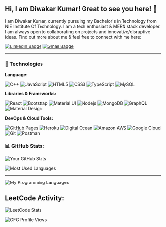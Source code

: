 ## Hi, I am Diwakar Kumar! Great to see you here! 👋

I am Diwakar Kumar, currently pursuing my Bachelor's in Technology from NIE Institute Of Technology. I am a tech enthusiast & MERN stack developer. I am always open to collaborating on projects and innovative/disruptive ideas. Find out more about me & feel free to connect with me here:

[![Linkedin Badge](https://img.shields.io/badge/-diwakar-blue?style=flat-square&logo=Linkedin&logoColor=white&link=https://www.linkedin.com/in/diwakar)](https://www.linkedin.com/in/diwakar-kumar25/)
[![Gmail Badge](https://img.shields.io/badge/-diwakar2506agrawal@gmail.com-c14438?style=flat-square&logo=Gmail&logoColor=white&link=mailto:diwakar2506agrawal@gmail.com.com)](mailto:diwakar2506agrawal@gmail.com)

---

### 🚀 Technologies

**Language:**

![C++](https://img.shields.io/badge/-C++-00599C?style=flat-square&logo=c)
![JavaScript](https://img.shields.io/badge/-JavaScript-EDD222?style=flat-square&logo=javascript&logoColor=white)
![HTML5](https://img.shields.io/badge/-HTML5-E34F26?style=flat-square&logo=html5&logoColor=white)
![CSS3](https://img.shields.io/badge/-CSS3-1572B6?style=flat-square&logo=css3)
![TypeScript](https://img.shields.io/badge/-TypeScript-007ACC?style=flat-square&logo=typescript)
![MySQL](https://img.shields.io/badge/-MySQL-4479A1?style=flat-square&logo=mysql&logoColor=white)

**Libraries & Frameworks:**

![React](https://img.shields.io/badge/-React-61DAFB?style=flat-square&logo=react&logoColor=white)
![Bootstrap](https://img.shields.io/badge/-Bootstrap-7952B3?style=flat-square&logo=bootstrap&logoColor=white)
![Material UI](https://img.shields.io/badge/-MaterialUI-0081CB?style=flat-square&logo=material-ui)
![Nodejs](https://img.shields.io/badge/-Nodejs-43853D?style=flat-square&logo=Node.js&logoColor=white)
![MongoDB](https://img.shields.io/badge/-MongoDB-4EA94B?style=flat-square&logo=mongodb&logoColor=white)
![GraphQL](https://img.shields.io/badge/-GraphQL-E10098?style=flat-square&logo=graphql)
![Material Design](https://img.shields.io/badge/-Material%20Design-757575?style=flat-square&logo=material-design&logoColor=white)

**DevOps & Cloud Tools:**

![GitHub Pages](https://img.shields.io/badge/-GitHub%20Pages-181717?style=flat-square&logo=github)
![Heroku](https://img.shields.io/badge/-Heroku-430098?style=flat-square&logo=heroku)
![Digital Ocean](https://img.shields.io/badge/-Digital%20Ocean-0080FF?style=flat-square&logo=digitalocean&logoColor=white)
![Amazon AWS](https://img.shields.io/badge/Amazon%20AWS-232F3E?style=flat-square&logo=amazon-aws)
![Google Cloud](https://img.shields.io/badge/Google%20Cloud-4285F4?style=flat-square&logo=google-cloud)
![Git](https://img.shields.io/badge/-Git-F05032?style=flat-square&logo=git&logoColor=white)
![Postman](https://img.shields.io/badge/Postman-FF6C37?style=flat-square&logo=postman&logoColor=white)

### 📊 GitHub Stats:
![Your GitHub Stats](https://github-readme-stats.vercel.app/api?username=diwakarcs50&show_icons=true&theme=dark)

![Most Used Languages](https://github-readme-stats.vercel.app/api/top-langs/?username=diwakarcs50&layout=compact&theme=dark)

---



![My Programming Languages](https://github-readme-stats.vercel.app/api/top-langs/?username=diwakar-kumar&layout=compact&title_color=fff&text_color=9f9f9f&bg_color=151515)

## LeetCode Activity:

![LeetCode Stats](https://leetcard.jacoblin.cool/diwakar_53?theme=dark&font=source_code_pro&ext=activity)

![GFG Profile Views](https://komarev.com/ghpvc/?username=sherlocked7&color=green)


